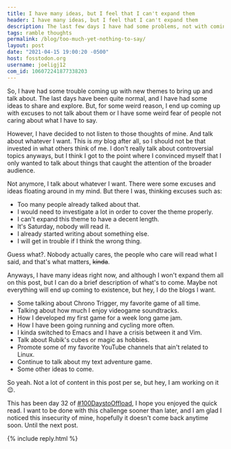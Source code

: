 ```yaml
---
title: I have many ideas, but I feel that I can't expand them 
header: I have many ideas, but I feel that I can't expand them 
description: The last few days I have had some problems, not with coming up with ideas to talk about, but I don't feel capable of explaining them fully 
tags: ramble thoughts 
permalink: /blog/too-much-yet-nothing-to-say/ 
layout: post 
date: "2021-04-15 19:00:20 -0500" 
host: fosstodon.org 
username: joeligj12 
com_id: 106072241877338203 
--- 
```


So, I have had some trouble coming up with new themes to bring up and talk about. The last days have been quite normal, and I have had some ideas to share and explore. But, for some weird reason, I end up coming up with excuses to not talk about them or I have some weird fear of people not caring about what I have to say. 

However, I have decided to not listen to those thoughts of mine. And talk about whatever I want. This is *my* blog after all, so I should not be that invested in what others think of me. I don't really talk about controversial topics anyways, but I think I got to the point where I convinced myself that I only wanted to talk about things that caught the attention of the broader audience.

Not anymore, I talk about whatever I want. There were some excuses and ideas floating around in my mind. But there I was, thinking excuses such as:

- Too many people already talked about that.
- I would need to investigate a lot in order to cover the theme properly.
- I can't expand this theme to have a decent length.
- It's Saturday, nobody will read it.
- I already started writing about something else.
- I will get in trouble if I think the wrong thing.

Guess what?. Nobody actually cares, the people who care will read what I said, and that's what matters, ~~kinda~~.

Anyways, I have many ideas right now, and although I won't expand them all on this post, but I can do a brief description of what's to come. Maybe not everything will end up coming to existence, but hey, I do the blogs I want.

- Some talking about Chrono Trigger, my favorite game of all time.
- Talking about how much I enjoy videogame soundtracks.
- How I developed my first game for a week long game jam.
- How I have been going running and cycling more often.
- I kinda switched to Emacs and I have a crisis between it and Vim.
- Talk about Rubik's cubes or magic as hobbies.
- Promote some of my favorite YouTube channels that ain't related to Linux.
- Continue to talk about my text adventure game.
- Some other ideas to come.

So yeah. Not a lot of content in this post per se, but hey, I am working on it 😉.

This has been day 32 of [#100DaystoOffload](https://100daystooffload.com), I hope you enjoyed the quick read. I want to be done with this challenge sooner than later, and I am glad I noticed this insecurity of mine, hopefully it doesn't come back anytime soon. Until the next post.


{% include reply.html %}

